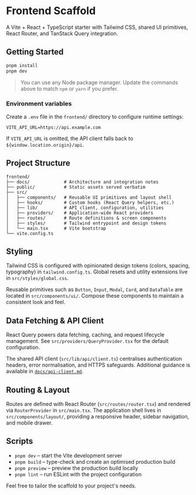 # Frontend Scaffold

A Vite + React + TypeScript starter with Tailwind CSS, shared UI primitives, React Router, and TanStack Query integration.

## Getting Started

```bash
pnpm install
pnpm dev
```

> You can use any Node package manager. Update the commands above to match `npm` or `yarn` if you prefer.

### Environment variables

Create a `.env` file in the `frontend/` directory to configure runtime settings:

```
VITE_API_URL=https://api.example.com
```

If `VITE_API_URL` is omitted, the API client falls back to `${window.location.origin}/api`.

## Project Structure

```
frontend/
├── docs/             # Architecture and integration notes
├── public/           # Static assets served verbatim
├── src/
│   ├── components/   # Reusable UI primitives and layout shell
│   ├── hooks/        # Custom hooks (React Query helpers, etc.)
│   ├── lib/          # API client, configuration, utilities
│   ├── providers/    # Application-wide React providers
│   ├── routes/       # Route definitions & screen components
│   ├── styles/       # Tailwind entrypoint and design tokens
│   └── main.tsx      # Vite bootstrap
└── vite.config.ts
```

## Styling

Tailwind CSS is configured with opinionated design tokens (colors, spacing, typography) in `tailwind.config.ts`. Global resets and utility extensions live in `src/styles/global.css`.

Reusable primitives such as `Button`, `Input`, `Modal`, `Card`, and `DataTable` are located in `src/components/ui/`. Compose these components to maintain a consistent look and feel.

## Data Fetching & API Client

React Query powers data fetching, caching, and request lifecycle management. See `src/providers/QueryProvider.tsx` for the default configuration.

The shared API client (`src/lib/api/client.ts`) centralises authentication headers, error normalisation, and HTTPS safeguards. Additional guidance is available in [`docs/api-client.md`](./docs/api-client.md).

## Routing & Layout

Routes are defined with React Router (`src/routes/router.tsx`) and rendered via `RouterProvider` in `src/main.tsx`. The application shell lives in `src/components/layout/`, providing a responsive header, sidebar navigation, and mobile drawer.

## Scripts

- `pnpm dev` – start the Vite development server
- `pnpm build` – type-check and create an optimised production build
- `pnpm preview` – preview the production build locally
- `pnpm lint` – run ESLint with the project configuration

Feel free to tailor the scaffold to your project's needs.
